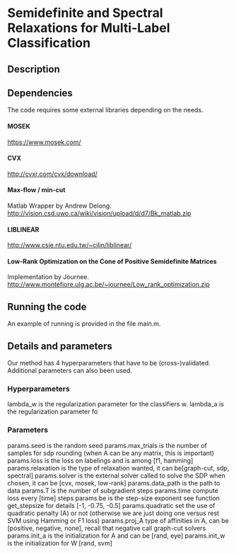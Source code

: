 # Semidefinite and Spectral Relaxations for Multi-Label Classification 

## Description

## Dependencies

The code requires some external libraries depending on the needs.

#### MOSEK

https://www.mosek.com/

#### CVX

http://cvxr.com/cvx/download/

#### Max-flow / min-cut

Matlab Wrapper by Andrew Delong.
http://vision.csd.uwo.ca/wiki/vision/upload/d/d7/Bk_matlab.zip

#### LIBLINEAR

http://www.csie.ntu.edu.tw/~cjlin/liblinear/

#### Low-Rank Optimization on the Cone of Positive Semidefinite Matrices

Implementation by Journee.
http://www.montefiore.ulg.ac.be/~journee/Low_rank_optimization.zip

## Running the code

An example of running is provided in the file main.m.

## Details and parameters

Our method has 4 hyperparameters that have to be (cross-)validated. Additional parameters can also been used.

### Hyperparameters

lambda_w is the regularization parameter for the classifiers w.
lambda_a is the regularization parameter fo


### Parameters

params.seed is the random seed
params.max_trials is the number of samples for sdp rounding (when A can be any matrix, this is important)
params.loss is the loss on labelings and is among [f1, hamming]
params.relaxation is the type of relaxation wanted, it can be[graph-cut, sdp, spectral]
params.solver is the external solver called to solve the SDP when chosen, it can be [cvx, mosek, low-rank]
params.data_path is the path to data
params.T is the number of subgradient steps
params.time compute loss every [time] steps
params.be is the step-size exponent see function get_stepsize for details [-1, -0.75, -0.5]
params.quadratic set the use of quadratic penalty (A) or not (otherwise we are just doing one versus rest SVM using Hamming or F1 loss)
params.proj_A type of affinities in A, can be [positive, negative, none], recall that negative call graph-cut solvers
params.init_a is the initialization for A and can be [rand, eye]
params.init_w is the initialization for W [rand, svm]

